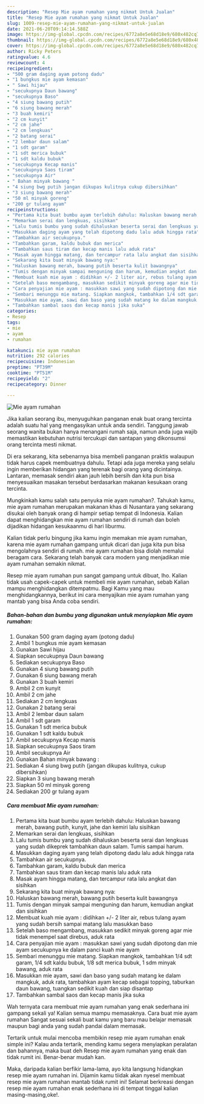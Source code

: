 ```yaml
---
description: "Resep Mie ayam rumahan yang nikmat Untuk Jualan"
title: "Resep Mie ayam rumahan yang nikmat Untuk Jualan"
slug: 1009-resep-mie-ayam-rumahan-yang-nikmat-untuk-jualan
date: 2021-06-20T09:14:14.588Z
image: https://img-global.cpcdn.com/recipes/6772a8e5e68d18e9/680x482cq70/mie-ayam-rumahan-foto-resep-utama.jpg
thumbnail: https://img-global.cpcdn.com/recipes/6772a8e5e68d18e9/680x482cq70/mie-ayam-rumahan-foto-resep-utama.jpg
cover: https://img-global.cpcdn.com/recipes/6772a8e5e68d18e9/680x482cq70/mie-ayam-rumahan-foto-resep-utama.jpg
author: Ricky Peters
ratingvalue: 4.6
reviewcount: 4
recipeingredient:
- "500 gram daging ayam potong dadu"
- "1 bungkus mie ayam kemasan"
- " Sawi hijau"
- "secukupnya Daun bawang"
- "secukupnya Baso"
- "4 siung bawang putih"
- "6 siung bawang merah"
- "3 buah kemiri"
- "2 cm kunyit"
- "2 cm jahe"
- "2 cm lengkuas"
- "2 batang serai"
- "2 lembar daun salam"
- "1 sdt garam"
- "1 sdt merica bubuk"
- "1 sdt kaldu bubuk"
- "secukupnya Kecap manis"
- "secukupnya Saos tiram"
- "secukupnya Air"
- " Bahan minyak bawang "
- "4 siung bwg putih jangan dikupas kulitnya cukup dibersihkan"
- "3 siung bawang merah"
- "50 ml minyak goreng"
- "200 gr tulang ayam"
recipeinstructions:
- "Pertama kita buat bumbu ayam terlebih dahulu: Haluskan bawang merah, bawang putih, kunyit, jahe dan kemiri lalu sisihkan"
- "Memarkan serai dan lengkuas, sisihkan"
- "Lalu tumis bumbu yang sudah dihaluskan beserta serai dan lengkuas yang sudah dikeprek tambahkan daun salam. Tumis sampai harum."
- "Masukkan daging ayam yang telah dipotong dadu lalu aduk hingga rata"
- "Tambahkan air secukupnya."
- "Tambahkan garam, kaldu bubuk dan merica"
- "Tambahkan saus tiram dan kecap manis lalu aduk rata"
- "Masak ayam hingga matang, dan tercampur rata lalu angkat dan sisihkan"
- "Sekarang kita buat minyak bawang nya:"
- "Haluskan bawang merah, bawang putih beserta kulit bawangnya"
- "Tumis dengan minyak sampai menguning dan harum, kemudian angkat dan sisihkan"
- "Membuat kuah mie ayam : didihkan +/- 2 liter air, rebus tulang ayam yang sudah bersih sampai matang lalu masukkan baso"
- "Setelah baso mengambang, masukkan sedikit minyak goreng agar mie tidak menempel saat direbus, aduk rata"
- "Cara penyajian mie ayam : masukkan sawi yang sudah dipotong dan mie ayam secukupnya ke dalam panci kuah mie ayam"
- "Sembari menunggu mie matang. Siapkan mangkok, tambahkan 1/4 sdt garam, 1/4 sdt kaldu bubuk, 1/8 sdt merica bubuk, 1 sdm minyak bawang, aduk rata"
- "Masukkan mie ayam, sawi dan baso yang sudah matang ke dalam mangkuk, aduk rata, tambahkan ayam kecap sebagai topping, taburkan daun bawang, tuangkan sedikit kuah dan siap disantap"
- "Tambahkan sambal saos dan kecap manis jika suka"
categories:
- Resep
tags:
- mie
- ayam
- rumahan

katakunci: mie ayam rumahan 
nutrition: 292 calories
recipecuisine: Indonesian
preptime: "PT39M"
cooktime: "PT51M"
recipeyield: "2"
recipecategory: Dinner

---
```



![Mie ayam rumahan](https://img-global.cpcdn.com/recipes/6772a8e5e68d18e9/680x482cq70/mie-ayam-rumahan-foto-resep-utama.jpg)

Jika kalian seorang ibu, menyuguhkan panganan enak buat orang tercinta adalah suatu hal yang mengasyikan untuk anda sendiri. Tanggung jawab seorang  wanita bukan hanya menangani rumah saja, namun anda juga wajib memastikan kebutuhan nutrisi tercukupi dan santapan yang dikonsumsi orang tercinta mesti nikmat.

Di era  sekarang, kita sebenarnya bisa membeli panganan praktis walaupun tidak harus capek membuatnya dahulu. Tetapi ada juga mereka yang selalu ingin memberikan hidangan yang terenak bagi orang yang dicintainya. Lantaran, memasak sendiri akan jauh lebih bersih dan kita pun bisa menyesuaikan masakan tersebut berdasarkan makanan kesukaan orang tercinta. 



Mungkinkah kamu salah satu penyuka mie ayam rumahan?. Tahukah kamu, mie ayam rumahan merupakan makanan khas di Nusantara yang sekarang disukai oleh banyak orang di hampir setiap tempat di Indonesia. Kalian dapat menghidangkan mie ayam rumahan sendiri di rumah dan boleh dijadikan hidangan kesukaanmu di hari liburmu.

Kalian tidak perlu bingung jika kamu ingin memakan mie ayam rumahan, karena mie ayam rumahan gampang untuk dicari dan juga kita pun bisa mengolahnya sendiri di rumah. mie ayam rumahan bisa diolah memalui beragam cara. Sekarang telah banyak cara modern yang menjadikan mie ayam rumahan semakin nikmat.

Resep mie ayam rumahan pun sangat gampang untuk dibuat, lho. Kalian tidak usah capek-capek untuk membeli mie ayam rumahan, sebab Kalian mampu menghidangkan ditempatmu. Bagi Kamu yang mau menghidangkannya, berikut ini cara menyajikan mie ayam rumahan yang mantab yang bisa Anda coba sendiri.

<!--inarticleads1-->

##### Bahan-bahan dan bumbu yang digunakan untuk menyiapkan Mie ayam rumahan:

1. Gunakan 500 gram daging ayam (potong dadu)
1. Ambil 1 bungkus mie ayam kemasan
1. Gunakan  Sawi hijau
1. Siapkan secukupnya Daun bawang
1. Sediakan secukupnya Baso
1. Gunakan 4 siung bawang putih
1. Gunakan 6 siung bawang merah
1. Gunakan 3 buah kemiri
1. Ambil 2 cm kunyit
1. Ambil 2 cm jahe
1. Sediakan 2 cm lengkuas
1. Gunakan 2 batang serai
1. Ambil 2 lembar daun salam
1. Ambil 1 sdt garam
1. Gunakan 1 sdt merica bubuk
1. Gunakan 1 sdt kaldu bubuk
1. Ambil secukupnya Kecap manis
1. Siapkan secukupnya Saos tiram
1. Ambil secukupnya Air
1. Gunakan  Bahan minyak bawang :
1. Sediakan 4 siung bwg putih (jangan dikupas kulitnya, cukup dibersihkan)
1. Siapkan 3 siung bawang merah
1. Siapkan 50 ml minyak goreng
1. Sediakan 200 gr tulang ayam




<!--inarticleads2-->

##### Cara membuat Mie ayam rumahan:

1. Pertama kita buat bumbu ayam terlebih dahulu: Haluskan bawang merah, bawang putih, kunyit, jahe dan kemiri lalu sisihkan
1. Memarkan serai dan lengkuas, sisihkan
1. Lalu tumis bumbu yang sudah dihaluskan beserta serai dan lengkuas yang sudah dikeprek tambahkan daun salam. Tumis sampai harum.
1. Masukkan daging ayam yang telah dipotong dadu lalu aduk hingga rata
1. Tambahkan air secukupnya.
1. Tambahkan garam, kaldu bubuk dan merica
1. Tambahkan saus tiram dan kecap manis lalu aduk rata
1. Masak ayam hingga matang, dan tercampur rata lalu angkat dan sisihkan
1. Sekarang kita buat minyak bawang nya:
1. Haluskan bawang merah, bawang putih beserta kulit bawangnya
1. Tumis dengan minyak sampai menguning dan harum, kemudian angkat dan sisihkan
1. Membuat kuah mie ayam : didihkan +/- 2 liter air, rebus tulang ayam yang sudah bersih sampai matang lalu masukkan baso
1. Setelah baso mengambang, masukkan sedikit minyak goreng agar mie tidak menempel saat direbus, aduk rata
1. Cara penyajian mie ayam : masukkan sawi yang sudah dipotong dan mie ayam secukupnya ke dalam panci kuah mie ayam
1. Sembari menunggu mie matang. Siapkan mangkok, tambahkan 1/4 sdt garam, 1/4 sdt kaldu bubuk, 1/8 sdt merica bubuk, 1 sdm minyak bawang, aduk rata
1. Masukkan mie ayam, sawi dan baso yang sudah matang ke dalam mangkuk, aduk rata, tambahkan ayam kecap sebagai topping, taburkan daun bawang, tuangkan sedikit kuah dan siap disantap
1. Tambahkan sambal saos dan kecap manis jika suka




Wah ternyata cara membuat mie ayam rumahan yang enak sederhana ini gampang sekali ya! Kalian semua mampu memasaknya. Cara buat mie ayam rumahan Sangat sesuai sekali buat kamu yang baru mau belajar memasak maupun bagi anda yang sudah pandai dalam memasak.

Tertarik untuk mulai mencoba membikin resep mie ayam rumahan enak simple ini? Kalau anda tertarik, mending kamu segera menyiapkan peralatan dan bahannya, maka buat deh Resep mie ayam rumahan yang enak dan tidak rumit ini. Benar-benar mudah kan. 

Maka, daripada kalian berfikir lama-lama, ayo kita langsung hidangkan resep mie ayam rumahan ini. Dijamin kamu tiidak akan nyesel membuat resep mie ayam rumahan mantab tidak rumit ini! Selamat berkreasi dengan resep mie ayam rumahan enak sederhana ini di tempat tinggal kalian masing-masing,oke!.

